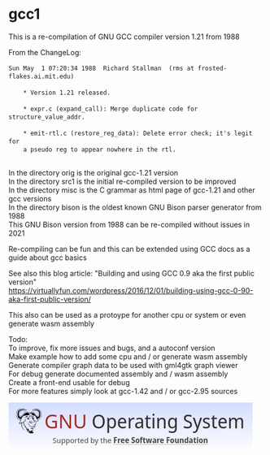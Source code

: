 # gcc1
This is a re-compilation of GNU GCC compiler version 1.21 from 1988

From the ChangeLog:  
~~~  
Sun May  1 07:20:34 1988  Richard Stallman  (rms at frosted-flakes.ai.mit.edu)  
  
	* Version 1.21 released.  
  
	* expr.c (expand_call): Merge duplicate code for structure_value_addr.  
  
	* emit-rtl.c (restore_reg_data): Delete error check; it's legit for  
	a pseudo reg to appear nowhere in the rtl.  
  
~~~  
  
In the directory orig is the original gcc-1.21 version  
In the directory src1 is the initial re-compiled version to be improved  
In the directory misc is the C grammar as html page of gcc-1.21 and other gcc versions  
In the directory bison is the oldest known GNU Bison parser generator from 1988  
This GNU Bison version from 1988 can be re-compiled without issues in 2021  
  
Re-compiling can be fun and this can be extended using GCC docs as a guide about gcc basics  
  
See also this blog article: "Building and using GCC 0.9 aka the first public version"  
https://virtuallyfun.com/wordpress/2016/12/01/building-using-gcc-0-90-aka-first-public-version/  
  
This also can be used as a protoype for another cpu or system or even generate wasm assembly  
  
Todo:  
To improve, fix more issues and bugs, and a autoconf version  
Make example how to add some cpu and / or generate wasm assembly  
Generate compiler graph data to be used with gml4gtk graph viewer  
For debug generate documented assembly and / wasm assembly  
Create a front-end usable for debug  
For more features simply look at gcc-1.42 and / or gcc-2.95 sources  
  
![screenshot](gnufsf.png)  
  
